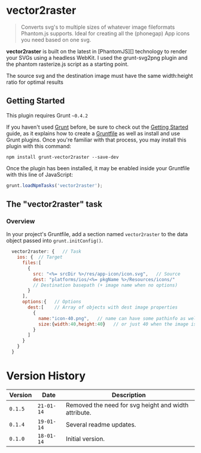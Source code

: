 # vector2raster

> Converts svg's to multiple sizes of whatever image fileformats Phantom.js supports. Ideal for creating all the (phonegap) App icons you need based on one svg.

**vector2raster** is built on the latest in [PhantomJS][] technology to render your SVGs using a headless WebKit. I used the grunt-svg2png plugin and the phantom rasterize.js script as a starting point.

The source svg and the destination image must have the same width:height ratio for optimal results

## Getting Started
This plugin requires Grunt `~0.4.2`

If you haven't used [Grunt](http://gruntjs.com/) before, be sure to check out the [Getting Started](http://gruntjs.com/getting-started) guide, as it explains how to create a [Gruntfile](http://gruntjs.com/sample-gruntfile) as well as install and use Grunt plugins. Once you're familiar with that process, you may install this plugin with this command:

```shell
npm install grunt-vector2raster --save-dev
```

Once the plugin has been installed, it may be enabled inside your Gruntfile with this line of JavaScript:

```js
grunt.loadNpmTasks('vector2raster');
```

## The "vector2raster" task

### Overview
In your project's Gruntfile, add a section named `vector2raster` to the data object passed into `grunt.initConfig()`.

```js
  vector2raster: {   // Task
    ios: {  // Target
      files:[
        {
          src: "<%= srcDir %>/res/app-icon/icon.svg",   // Source
          dest: "platforms/ios/<%= pkgName %>/Resources/icons/"
          // Destination basepath (+ image name when no options)
        }
      ],
      options:{   // Options
        dest:[    // Array of objects with dest image properties
          {
            name:"icon-40.png",   // name can have some pathinfo as well
            size:{width:40,height:40}   // or just 40 when the image is square
          }
        ]
      }
    }
  }
```

# Version History

Version  | Date       | Description
-------- | ---------- | ------------
`0.1.5`  | `21-01-14` | Removed the need for svg height and width attribute.
`0.1.4`  | `19-01-14` | Several readme updates.
`0.1.0`  | `18-01-14` | Initial version.
